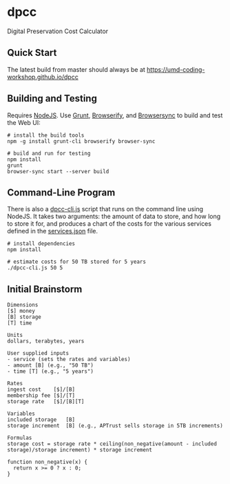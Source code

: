 # dpcc

Digital Preservation Cost Calculator

## Quick Start

The latest build from master should always be at
<https://umd-coding-workshop.github.io/dpcc>

## Building and Testing

Requires [NodeJS]. Use [Grunt], [Browserify], and [Browsersync] to build and test the Web UI:

```
# install the build tools
npm -g install grunt-cli browserify browser-sync

# build and run for testing
npm install
grunt
browser-sync start --server build
```

## Command-Line Program

There is also a [dpcc-cli.js](dpcc-cli.js) script that runs on the command line using NodeJS. It takes two arguments: the amount of data to store, and how long to store it for, and produces a chart of the costs for the various services defined in the [services.json](services.json) file.

```
# install dependencies
npm install

# estimate costs for 50 TB stored for 5 years
./dpcc-cli.js 50 5
```

## Initial Brainstorm

```
Dimensions
[$] money
[B] storage
[T] time

Units
dollars, terabytes, years

User supplied inputs
- service (sets the rates and variables)
- amount [B] (e.g., "50 TB")
- time [T] (e.g., "5 years")

Rates
ingest cost    [$]/[B]
membership fee [$]/[T]
storage rate   [$]/[B][T]

Variables
included storage   [B]
storage increment  [B] (e.g., APTrust sells storage in 5TB increments)

Formulas
storage cost = storage rate * ceiling(non_negative(amount - included storage)/storage increment) * storage increment

function non_negative(x) {
  return x >= 0 ? x : 0;
}
```

[NodeJS]: https://nodejs.org/
[Grunt]: https://gruntjs.com/
[Browserify]: http://browserify.org/
[Browsersync]: https://www.browsersync.io/
